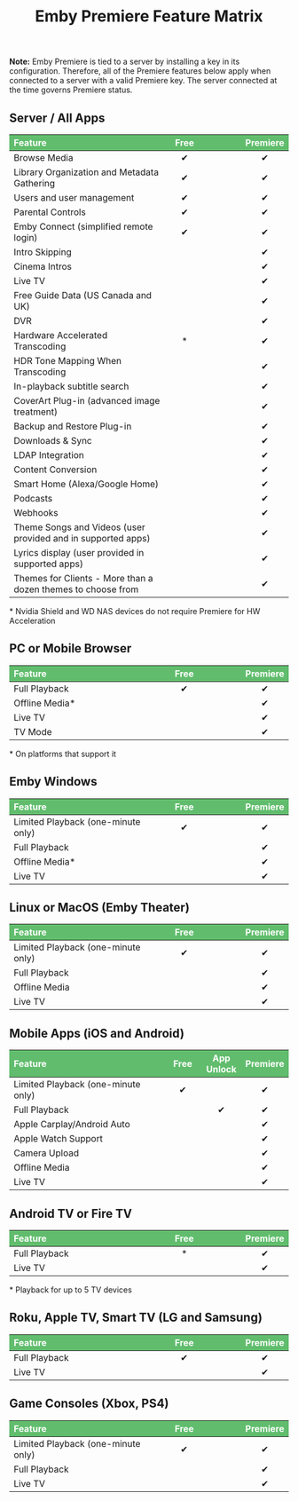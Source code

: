 ﻿---
uid: Premiere-Feature-Matrix
title: Emby Premiere Feature Matrix
legacyUrl: /support/solutions/articles/44001173099-emby-premiere-feature-matrix
---

**Note:** Emby Premiere is tied to a server by installing a key in its configuration.  Therefore, all of the Premiere features below apply when connected to a server with a valid Premiere key.  The server connected at the time governs Premiere status.

<style type="text/css">

    table.pemiere-matrix-table {
        width: 100%; 
        margin-right: calc(0%);
    }
     
    table.pemiere-matrix-table th {
        background-color: rgb(97, 189, 109);
        color: rgb(255, 255, 255);
        text-align: center;
    }
     
    table.pemiere-matrix-table td {
        text-align: center;
    }

    table.pemiere-matrix-table tr td:nth-child(1) {
        text-align: left;
    }
     
    table.pemiere-matrix-table tr th:nth-child(1) {
        width: 58%;
        text-align: left;
    }
     
    table.pemiere-matrix-table tr th:nth-child(2) {
        width: 14%;
    }
     
    table.pemiere-matrix-table tr th:nth-child(3) {
        width: 14%;
    }
     
    table.pemiere-matrix-table tr th:nth-child(4) {
        width: 14%;
    }
     
</style>

## Server / All Apps
<table class="pemiere-matrix-table">
    <thead>
    <tr>
        <th>
            <span>Feature</span>
        </th>
        <th>Free</th>
        <th></th>
        <th>
            <span>Premiere</span>
        </th>
    </tr>
    </thead>
    <tbody>
    <tr>
        <td>Browse Media</td>
        <td>
            <div>✔</div>
        </td>
        <td>
            <div></div>
        </td>
        <td>
            <div>✔</div>
        </td>
    </tr>
    <tr>
        <td>Library Organization and Metadata Gathering</td>
        <td>
            <div>✔</div>
        </td>
        <td></td>
        <td>
            <div>✔</div>
        </td>
    </tr>
    <tr>
        <td>Users and user management</td>
        <td>
            <div>✔</div>
        </td>
        <td></td>
        <td>
            <div>✔</div>
        </td>
    </tr>
    <tr>
        <td>Parental Controls</td>
        <td>
            <div>✔</div>
        </td>
        <td></td>
        <td>
            <div>✔</div>
        </td>
    </tr>
    <tr>
        <td>Emby Connect (simplified remote login)</td>
        <td>
            <div>✔</div>
        </td>
        <td></td>
        <td>
            <div>✔</div>
        </td>
    </tr>
    <tr>
        <td dir="ltr">Intro Skipping</td>
        <td></td>
        <td></td>
        <td>
            <div>✔</div>
        </td>
    </tr>
    <tr>
        <td>Cinema Intros</td>
        <td></td>
        <td></td>
        <td>
            <div>✔</div>
        </td>
    </tr>
    <tr>
        <td>Live TV</td>
        <td></td>
        <td></td>
        <td>
            <div>✔</div>
        </td>
    </tr>
    <tr>
        <td dir="ltr">Free Guide Data (US Canada and UK)</td>
        <td></td>
        <td></td>
        <td>
            <div>✔</div>
        </td>
    </tr>
    <tr>
        <td>DVR</td>
        <td></td>
        <td></td>
        <td>
            <div>✔</div>
        </td>
    </tr>
    <tr>
        <td>Hardware Accelerated Transcoding</td>
        <td>*</td>
        <td></td>
        <td>
            <div>✔</div>
        </td>
    </tr>
    <tr>
        <td dir="ltr">HDR Tone Mapping When Transcoding</td>
        <td></td>
        <td></td>
        <td>
            <div>✔</div>
        </td>
    </tr>
    <tr>
        <td>In-playback subtitle search</td>
        <td></td>
        <td></td>
        <td>
            <div>✔</div>
        </td>
    </tr>
    <tr>
        <td>CoverArt Plug-in (advanced image treatment)</td>
        <td></td>
        <td></td>
        <td>
            <div>✔</div>
        </td>
    </tr>
    <tr>
        <td>Backup and Restore Plug-in</td>
        <td></td>
        <td></td>
        <td>
            <div>✔</div>
        </td>
    </tr>
    <tr>
        <td>Downloads & Sync</td>
        <td></td>
        <td></td>
        <td>
            <div>✔</div>
        </td>
    </tr>
    <tr>
        <td>LDAP Integration</td>
        <td></td>
        <td></td>
        <td>
            <div>✔</div>
        </td>
    </tr>
    <tr>
        <td>Content Conversion</td>
        <td></td>
        <td></td>
        <td>
            <div>✔</div>
        </td>
    </tr>
    <tr>
        <td>Smart Home (Alexa/Google Home)</td>
        <td></td>
        <td></td>
        <td>
            <div>✔</div>
        </td>
    </tr>
    <tr>
        <td>Podcasts</td>
        <td></td>
        <td></td>
        <td>
            <div>✔</div>
        </td>
    </tr>
    <tr>
        <td dir="ltr">Webhooks</td>
        <td></td>
        <td></td>
        <td>
            <div>✔</div>
        </td>
    </tr>
    <tr>
        <td>Theme Songs and Videos (user provided and in supported apps)</td>
        <td></td>
        <td></td>
        <td>
            <div>✔</div>
        </td>
    </tr>
    <tr>
        <td>Lyrics display (user provided in supported apps)</td>
        <td></td>
        <td></td>
        <td>
            <div>✔</div>
        </td>
    </tr>
    <tr>
        <td>Themes for Clients - More than a dozen themes to choose from</td>
        <td></td>
        <td></td>
        <td>
            <div>✔</div>
        </td>
    </tr>
    </tbody>
</table>

<p dir="ltr">
    * Nvidia Shield and WD NAS devices do not require Premiere for HW Acceleration
</p>

## PC or Mobile Browser

<table class="pemiere-matrix-table">
    <thead>
    <tr>
        <th>Feature</th>
        <th>Free</th>
        <th></th>
        <th>
            <span>Premiere</span>
        </th>
    </tr>
    </thead>
    <tbody>
    <tr>
        <td>Full Playback</td>
        <td>
            <div>✔</div>
        </td>
        <td></td>
        <td>
            <div>✔</div>
        </td>
    </tr>
    <tr>
        <td dir="ltr">Offline Media*</td>
        <td></td>
        <td></td>
        <td>
            <div>✔</div>
        </td>
    </tr>
    <tr>
        <td>Live TV</td>
        <td></td>
        <td></td>
        <td>
            <div>✔</div>
        </td>
    </tr>
    <tr>
        <td>TV Mode</td>
        <td></td>
        <td></td>
        <td>
            <div>✔</div>
        </td>
    </tr>
    </tbody>
</table>

<p dir="ltr">
    * On platforms that support it
</p>

## Emby Windows

<table class="pemiere-matrix-table">
    <thead>
    <tr>
        <th>Feature</th>
        <th>Free</th>
        <th></th>
        <th>
            <span>Premiere</span>
        </th>
    </tr>
    </thead>
    <tbody>
    <tr>
        <td>Limited Playback (one-minute only)</td>
        <td>
            <div>✔</div>
        </td>
        <td></td>
        <td>
            <div>✔</div>
        </td>
    </tr>
    <tr>
        <td>Full Playback</td>
        <td>
            <div></div>
        </td>
        <td></td>
        <td>
            <div>✔</div>
        </td>
    </tr>
    <tr>
        <td dir="ltr">Offline Media*</td>
        <td></td>
        <td></td>
        <td>
            <div>✔</div>
        </td>
    </tr>
    <tr>
        <td>Live TV</td>
        <td></td>
        <td></td>
        <td>
            <div>✔</div>
        </td>
    </tr>
    </tbody>
</table>

## Linux or MacOS (Emby Theater)

<table class="pemiere-matrix-table">
    <thead>
    <tr>
        <th>Feature</th>
        <th>Free</th>
        <th></th>
        <th>
            <span>Premiere</span>
        </th>
    </tr>
    </thead>
    <tbody>
    <tr>
        <td>Limited Playback (one-minute only)</td>
        <td>
            <div>✔</div>
        </td>
        <td></td>
        <td>
            <div>✔</div>
        </td>
    </tr>
    <tr>
        <td>Full Playback</td>
        <td>
            <div></div>
        </td>
        <td></td>
        <td>
            <div>✔</div>
        </td>
    </tr>
    <tr>
        <td>Offline Media</td>
        <td></td>
        <td></td>
        <td>
            <div>✔</div>
        </td>
    </tr>
    <tr>
        <td>Live TV</td>
        <td></td>
        <td></td>
        <td>
            <div>✔</div>
        </td>
    </tr>
    </tbody>
</table>

## Mobile Apps (iOS and Android)

<table class="pemiere-matrix-table">
    <thead>
    <tr>
        <th>Feature</th>
        <th>Free</th>
        <th>App Unlock</th>
        <th>
            <span>Premiere</span>
        </th>
    </tr>
    </thead>
    <tbody>
    <tr>
        <td>Limited Playback (one-minute only)</td>
        <td>
            <div>✔</div>
        </td>
        <td></td>
        <td>
            <div>✔</div>
        </td>
    </tr>
    <tr>
        <td>Full Playback</td>
        <td>
            <div></div>
        </td>
        <td>
            <div>✔</div>
        </td>
        <td>
            <div>✔</div>
        </td>
    </tr>
    <tr>
        <td dir="ltr">Apple Carplay/Android Auto</td>
        <td></td>
        <td></td>
        <td>
            <div>✔</div>
        </td>
    </tr>
    <tr>
        <td dir="ltr">Apple Watch Support</td>
        <td></td>
        <td></td>
        <td>
            <div>✔</div>
        </td>
    </tr>
    <tr>
        <td dir="ltr">Camera Upload</td>
        <td></td>
        <td></td>
        <td>
            <div>✔</div>
        </td>
    </tr>
    <tr>
        <td>Offline Media</td>
        <td></td>
        <td></td>
        <td>
            <div>✔</div>
        </td>
    </tr>
    <tr>
        <td>Live TV</td>
        <td></td>
        <td></td>
        <td>
            <div>✔</div>
        </td>
    </tr>
    </tbody>
</table>

## Android TV or Fire TV

<table class="pemiere-matrix-table">
    <thead>
    <tr>
        <th>Feature</th>
        <th>Free</th>
        <th></th>
        <th>
            <span>Premiere</span>
        </th>
    </tr>
    </thead>
    <tbody>
    <tr>
        <td>Full Playback</td>
        <td>
            <div>*</div>
        </td>
        <td>
            <div></div>
        </td>
        <td>
            <div>✔</div>
        </td>
    </tr>
    <tr>
        <td>Live TV</td>
        <td></td>
        <td></td>
        <td>
            <div>✔</div>
        </td>
    </tr>
    </tbody>
</table>

<p dir="ltr">
    * Playback for up to 5 TV devices
</p>

## Roku, Apple TV, Smart TV (LG and Samsung)

<table class="pemiere-matrix-table">
    <thead>
    <tr>
        <th>Feature</th>
        <th>Free</th>
        <th></th>
        <th>
            <span>Premiere</span>
        </th>
    </tr>
    </thead>
    <tbody>
    <tr>
        <td>Full Playback</td>
        <td>
            <div>✔</div>
        </td>
        <td></td>
        <td>
            <div>✔</div>
        </td>
    </tr>
    <tr>
        <td>Live TV</td>
        <td></td>
        <td></td>
        <td>
            <div>✔</div>
        </td>
    </tr>
    </tbody>
</table>

## Game Consoles (Xbox, PS4)

<table class="pemiere-matrix-table">
    <thead>
    <tr>
        <th>Feature</th>
        <th>Free</th>
        <th></th>
        <th>
            <span>Premiere</span>
        </th>
    </tr>
    </thead>
    <tbody>
    <tr>
        <td>Limited Playback (one-minute only)</td>
        <td>
            <div>✔</div>
        </td>
        <td></td>
        <td>
            <div>✔</div>
        </td>
    </tr>
    <tr>
        <td>Full Playback</td>
        <td>
            <div></div>
        </td>
        <td></td>
        <td>
            <div>✔</div>
        </td>
    </tr>
    <tr>
        <td>Live TV</td>
        <td></td>
        <td></td>
        <td>
            <div>✔</div>
        </td>
    </tr>
    </tbody>
</table>
